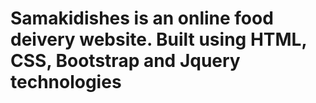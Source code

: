 # Samakidishes is an online food deivery website. Built using HTML, CSS, Bootstrap and Jquery technologies
